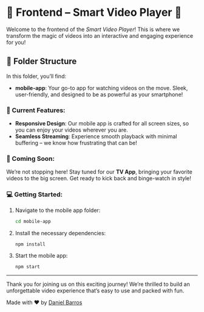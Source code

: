 # 🌟 Frontend – Smart Video Player 🎉

Welcome to the frontend of the *Smart Video Player*! This is where we transform the magic of videos into an interactive and engaging experience for you!

## 📂 Folder Structure

In this folder, you’ll find:
- **mobile-app**: Your go-to app for watching videos on the move. Sleek, user-friendly, and designed to be as powerful as your smartphone!

### 🎉 Current Features:
- **Responsive Design**: Our mobile app is crafted for all screen sizes, so you can enjoy your videos wherever you are.
- **Seamless Streaming**: Experience smooth playback with minimal buffering – we know how frustrating that can be!

### 🔮 Coming Soon:
We’re not stopping here! Stay tuned for our **TV App**, bringing your favorite videos to the big screen. Get ready to kick back and binge-watch in style!

### 💻 Getting Started:
1. Navigate to the mobile app folder:
   ```bash
   cd mobile-app
   ```
2. Install the necessary dependencies:
   ```bash
   npm install
   ```
3. Start the mobile app:
   ```bash
   npm start
   ```

---

Thank you for joining us on this exciting journey! We’re thrilled to build an unforgettable video experience that’s easy to use and packed with fun.

Made with ❤️ by [Daniel Barros](https://github.com/dbarros1979)
